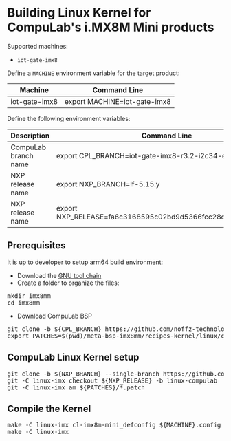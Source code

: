 # Building Linux Kernel for CompuLab's i.MX8M Mini products

Supported machines:

* `iot-gate-imx8`

Define a `MACHINE` environment variable for the target product:

|Machine|Command Line|
|---|---|
|iot-gate-imx8|export MACHINE=iot-gate-imx8

Define the following environment variables:

|Description|Command Line|
|---|---|
|CompuLab branch name|export CPL_BRANCH=iot-gate-imx8-r3.2-i2c34-enabled-fix|
|NXP release name|export NXP_BRANCH=lf-5.15.y|
|NXP release name|export NXP_RELEASE=fa6c3168595c02bd9d5366fcc28c9e7304947a3d|
## Prerequisites
It is up to developer to setup arm64 build environment:
* Download the [GNU tool chain](https://github.com/compulab-yokneam/meta-bsp-imx8mm/blob/iot-gate-imx8_r3.2/Documentation/toolchain.md)
* Create a folder to organize the files:
<pre>
mkdir imx8mm
cd imx8mm
</pre>
* Download CompuLab BSP
<pre>
git clone -b ${CPL_BRANCH} https://github.com/noffz-technologies/meta-bsp-imx8mm.git
export PATCHES=$(pwd)/meta-bsp-imx8mm/recipes-kernel/linux/compulab/imx8mm
</pre>

## CompuLab Linux Kernel setup
<pre>
git clone -b ${NXP_BRANCH} --single-branch https://github.com/nxp-imx/linux-imx.git
git -C linux-imx checkout ${NXP_RELEASE} -b linux-compulab 
git -C linux-imx am ${PATCHES}/*.patch
</pre>

## Compile the Kernel
<pre>
make -C linux-imx cl-imx8m-mini_defconfig ${MACHINE}.config
make -C linux-imx
</pre>
